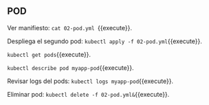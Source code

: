 ## POD

Ver manifiesto:
`cat 02-pod.yml `{{execute}}.

Despliega el segundo pod:
`kubectl apply -f 02-pod.yml`{{execute}}.

`kubectl get pods`{{execute}}.

`kubectl describe pod myapp-pod`{{execute}}.

Revisar logs del pods:
`kubectl logs myapp-pod`{{execute}}.

Eliminar pod:
`kubectl delete -f 02-pod.yml&`{{execute}}.

